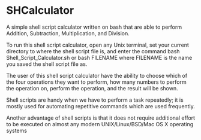 # SHCalculator
A simple shell script calculator written on bash that are able to perform Addition, Subtraction, Multiplication, and Division.

To run this shell script calculator, open any Unix terminal, set your current directory to where the shell script file is, and enter the command bash Shell_Script_Calculator.sh or bash FILENAME where FILENAME is the name you saved the shell script file as.

The user of this shell script calculator have the ability to choose which of the four operations they want to perform, how many numbers to perform the operation on, perform the operation, and the result will be shown. 

Shell scripts are handy when we have to perform a task repeatedly; it is mostly used for automating repetitive commands which are used frequently.

Another advantage of shell scripts is that it does not require additional effort to be executed on almost any modern UNIX/Linux/BSD/Mac OS X operating systems
